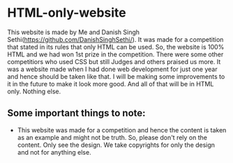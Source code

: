 # HTML-only-website
This website is made by Me and Danish Singh Sethi(https://github.com/DanishSinghSethi/). It was made for a competition that stated in its rules that only HTML can be used. So, the website is 100% HTML and we had won 1st prize in the competition. There were some other competitiors who used CSS but still Judges and others praised us more. It was a website made when I had done web development for just one year and hence should be taken like that. I will be making some improvements to it in the future to make it look more good. And all of that will be in HTML only. Nothing else.

## Some important things to note:
* This website was made for a competition and hence the content is taken as an example and might not be truth. So, please don't rely on the content. Only see the design. We take copyrights for only the design and not for anything else.
